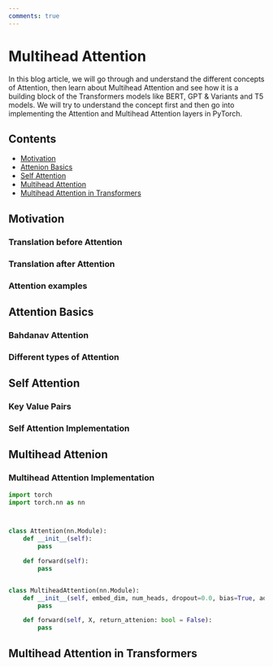 ```yaml
---
comments: true
---
```


# Multihead Attention

In this blog article, we will go through and understand the different concepts of Attention, then learn about Multihead Attention and see how it is a building block of the Transformers models like BERT, GPT & Variants and T5 models. We will try to understand the concept first and then go into implementing the Attention and Multihead Attention layers in PyTorch.

## Contents

- [Motivation](#motivation)
- [Attenion Basics](#attention-basics)
- [Self Attention](#)
- [Multihead Attention](#)
- [Multihead Attention in Transformers](#)

## Motivation

### Translation before Attention

### Translation after Attention

### Attention examples

## Attention Basics

### Bahdanav Attention

### Different types of Attention

## Self Attention

### Key Value Pairs

### Self Attention Implementation

## Multihead Attenion

### Multihead Attention Implementation

```python
import torch
import torch.nn as nn



class Attention(nn.Module):
    def __init__(self):
        pass

    def forward(self):
        pass


class MultiheadAttention(nn.Module):
    def __init__(self, embed_dim, num_heads, dropout=0.0, bias=True, add_bias_kv=False, add_zero_attn=False, kdim=None, batch_first=False, device=None, dtype=None):
        pass

    def forward(self, X, return_attenion: bool = False):
        pass

```

## Multihead Attention in Transformers
